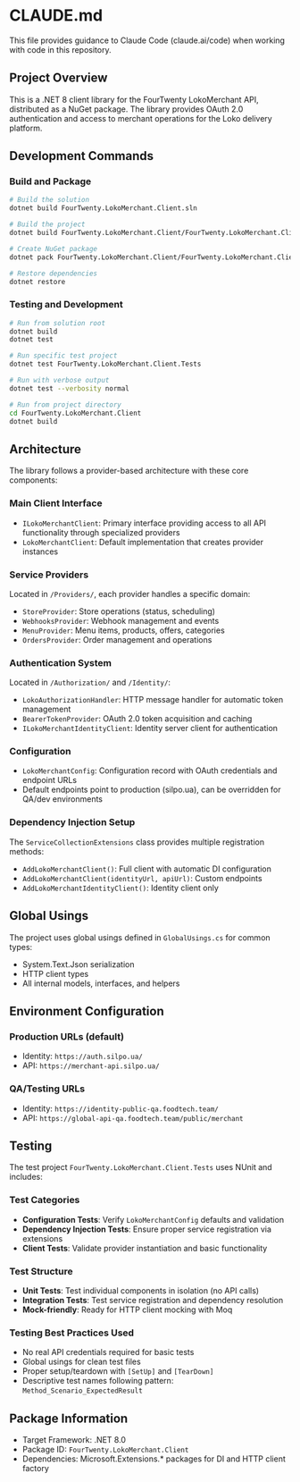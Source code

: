 # CLAUDE.md

This file provides guidance to Claude Code (claude.ai/code) when working with code in this repository.

## Project Overview

This is a .NET 8 client library for the FourTwenty LokoMerchant API, distributed as a NuGet package. The library provides OAuth 2.0 authentication and access to merchant operations for the Loko delivery platform.

## Development Commands

### Build and Package
```bash
# Build the solution
dotnet build FourTwenty.LokoMerchant.Client.sln

# Build the project
dotnet build FourTwenty.LokoMerchant.Client/FourTwenty.LokoMerchant.Client.csproj

# Create NuGet package
dotnet pack FourTwenty.LokoMerchant.Client/FourTwenty.LokoMerchant.Client.csproj

# Restore dependencies
dotnet restore
```

### Testing and Development
```bash
# Run from solution root
dotnet build
dotnet test

# Run specific test project
dotnet test FourTwenty.LokoMerchant.Client.Tests

# Run with verbose output
dotnet test --verbosity normal

# Run from project directory
cd FourTwenty.LokoMerchant.Client
dotnet build
```

## Architecture

The library follows a provider-based architecture with these core components:

### Main Client Interface
- `ILokoMerchantClient`: Primary interface providing access to all API functionality through specialized providers
- `LokoMerchantClient`: Default implementation that creates provider instances

### Service Providers
Located in `/Providers/`, each provider handles a specific domain:
- `StoreProvider`: Store operations (status, scheduling)
- `WebhooksProvider`: Webhook management and events
- `MenuProvider`: Menu items, products, offers, categories
- `OrdersProvider`: Order management and operations

### Authentication System
Located in `/Authorization/` and `/Identity/`:
- `LokoAuthorizationHandler`: HTTP message handler for automatic token management
- `BearerTokenProvider`: OAuth 2.0 token acquisition and caching
- `ILokoMerchantIdentityClient`: Identity server client for authentication

### Configuration
- `LokoMerchantConfig`: Configuration record with OAuth credentials and endpoint URLs
- Default endpoints point to production (silpo.ua), can be overridden for QA/dev environments

### Dependency Injection Setup
The `ServiceCollectionExtensions` class provides multiple registration methods:
- `AddLokoMerchantClient()`: Full client with automatic DI configuration
- `AddLokoMerchantClient(identityUrl, apiUrl)`: Custom endpoints
- `AddLokoMerchantIdentityClient()`: Identity client only

## Global Usings

The project uses global usings defined in `GlobalUsings.cs` for common types:
- System.Text.Json serialization
- HTTP client types
- All internal models, interfaces, and helpers

## Environment Configuration

### Production URLs (default)
- Identity: `https://auth.silpo.ua/`
- API: `https://merchant-api.silpo.ua/`

### QA/Testing URLs
- Identity: `https://identity-public-qa.foodtech.team/`
- API: `https://global-api-qa.foodtech.team/public/merchant`

## Testing

The test project `FourTwenty.LokoMerchant.Client.Tests` uses NUnit and includes:

### Test Categories
- **Configuration Tests**: Verify `LokoMerchantConfig` defaults and validation
- **Dependency Injection Tests**: Ensure proper service registration via extensions
- **Client Tests**: Validate provider instantiation and basic functionality

### Test Structure
- **Unit Tests**: Test individual components in isolation (no API calls)
- **Integration Tests**: Test service registration and dependency resolution
- **Mock-friendly**: Ready for HTTP client mocking with Moq

### Testing Best Practices Used
- No real API credentials required for basic tests
- Global usings for clean test files
- Proper setup/teardown with `[SetUp]` and `[TearDown]`
- Descriptive test names following pattern: `Method_Scenario_ExpectedResult`

## Package Information

- Target Framework: .NET 8.0
- Package ID: `FourTwenty.LokoMerchant.Client`
- Dependencies: Microsoft.Extensions.* packages for DI and HTTP client factory